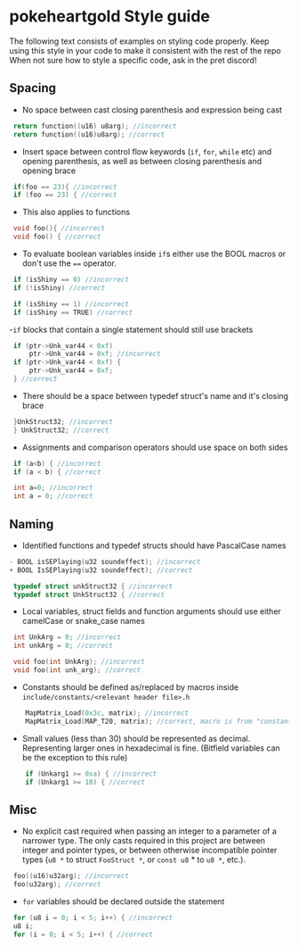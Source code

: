 # pokeheartgold Style guide
The following text consists of examples on styling code properly. Keep using this style in your code to make it consistent with the rest of the repo 
When not sure how to style a specific code, ask in the pret discord!

## Spacing
- No space between cast closing parenthesis and expression being cast
```c
 return function((u16) u8arg); //incorrect
 return function((u16)u8arg); //correct
```
- Insert space between control flow keywords (`if`, `for`, `while` etc) and opening parenthesis, as well as between closing parenthesis and opening brace
```c
 if(foo == 23){ //incorrect
 if (foo == 23) { //correct
```
- This also applies to functions
```c
 void foo(){ //incorrect
 void foo() { //correct
```
- To evaluate boolean variables inside `if`s either use the BOOL macros or don't use the `==` operator.
```c
 if (isShiny == 0) //incorrect
 if (!isShiny) //correct
```
```c
 if (isShiny == 1) //incorrect
 if (isShiny == TRUE) //correct
```
-`if` blocks that contain a single statement should still use brackets
```c
 if (ptr->Unk_var44 < 0xf)
     ptr->Unk_var44 = 0xf; //incorrect
 if (ptr->Unk_var44 < 0xf) {
     ptr->Unk_var44 = 0xf;
 } //correct
```
- There should be a space between typedef struct's name and it's closing brace
```c
 }UnkStruct32; //incorrect
 } UnkStruct32; //correct
```
- Assignments and comparison operators should use space on both sides
```c
 if (a<b) { //incorrect
 if (a < b) { //correct
```
```c
 int a=0; //incorrect
 int a = 0; //correct
```
## Naming
- Identified functions and typedef structs should have PascalCase names
```c
- BOOL isSEPlaying(u32 soundeffect); //incorrect
+ BOOL IsSEPlaying(u32 soundeffect); //correct
```
```c
 typedef struct unkStruct32 { //incorrect
 typedef struct UnkStruct32 { //correct
```
- Local variables, struct fields and function arguments should use either camelCase or snake_case names
```c
 int UnkArg = 0; //incorrect
 int unkArg = 0; //correct
```
```c
 void foo(int UnkArg); //incorrect
 void foo(int unk_arg); //correct
```
- Constants should be defined as/replaced by macros inside `include/constants/<relevant header file>.h`
```c
    MapMatrix_Load(0x3c, matrix); //incorrect
    MapMatrix_Load(MAP_T20, matrix); //correct, macro is from "constants/maps.h"
```
- Small values (less than 30) should be represented as decimal. Representing larger ones in hexadecimal is fine. (Bitfield variables can be the exception to this rule)
```c
    if (Unkarg1 >= 0xa) { //incorrect
    if (Unkarg1 >= 10) { //correct
```
## Misc
- No explicit cast required when passing an integer to a parameter of a narrower type. The only casts required in this project are between integer and pointer types, or between otherwise incompatible pointer types (`u8 *` to struct `FooStruct *`, or `const u8` * to `u8 *`, etc.).
```c
 foo((u16)u32arg); //incorrect
 foo(u32arg); //correct
```
- `for` variables should be declared outside the statement
```c
 for (u8 i = 0; i < 5; i++) { //incorrect
 u8 i;
 for (i = 0; i < 5; i++) { //correct
```